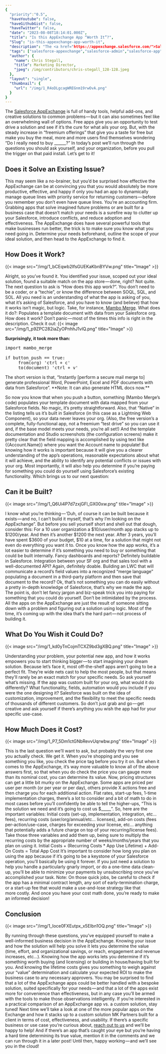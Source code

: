 ```yaml
---
{
  "priority":"0.5",
  "haveYoutube": false,
  "haveGithubGist": false,
  "haveTwitter": false,
  "date": "2023-08-08T18:14:01.000Z",
  "title": "Is this AppExchange App “Worth It”?",
  "Slug": "is-this-appexchange-app-worth-it",
  "description": "The <a href="https://appexchange.salesforce.com/">Salesforce AppExchange</a> is full of handy tools, helpful add-ons, and creative solutions to common problems — but it can also sometimes feel like an overwhelming wall of options. Free apps give you an opportunity to test drive a solution and see if it’s the cure for what ails your org. But, with the steady increase in “freemium offerings” that give you a taste for free but make you buy the meal, more and more users find themselves wondering “Do I really need to buy ______?” In today’s post we’ll run through the questions you should ask yourself, and your organization, before you pull the trigger on that paid install. Let’s get to it!.",
  "tags": ["salesforce-appexchange","salesforce-admin","salesforce-app","salesforce","appexchange"],
  "author": {
    "name": Chris Stegall,
    "title": Marketing Director,
    "jpeg": /img/contributors/chris-stegall_128-128.jpeg
  },
  "layout": "single",
  "thumbnail": {
    "url": "/img/1_R4oDLgcagWREGnm19rwOvA.png"
  }
}
---
```

The [Salesforce AppExchange](https://appexchange.salesforce.com/) is full of handy tools, helpful add-ons, and creative solutions to common problems — but it can also sometimes feel like an overwhelming wall of options. Free apps give you an opportunity to test drive a solution and see if it’s the cure for what ails your org. But, with the steady increase in “freemium offerings” that give you a taste for free but make you buy the meal, more and more users find themselves wondering “Do I really need to buy ______?” In today’s post we’ll run through the questions you should ask yourself, and your organization, before you pull the trigger on that paid install. Let’s get to it!

## Does it Solve an Existing Issue?

This may seem like a no-brainer, but you’d be surprised how effective the AppExchange can be at convincing you that you would absolutely be more productive, effective, and happy if only you had an app to dynamically manage queue lines with priority service for returning customers — before you remember you don’t even have queue lines. You’re an accounting firm.
Grabbing apps that solve imagined future problems or are built for a business case that doesn’t match your needs is a surefire way to clutter up your Salesforce, introduce conflicts, and reduce adoption and effectiveness.
The AppExchange does have several powerful tools that make businesses run better, the trick is to make sure you know what you need going in. Determine your needs beforehand, outline the scope of your ideal solution, and then head to the AppExchange to find it.

## How Does it Work?

{{< image src="/img/1_bCEqwb2IfsGUEKaKbnBYVw.png" title="Image" >}}

Alright, so you’ve found it. You identified your issue, scoped out your ideal solution, found a suitable match on the app store — done, right? Not quite. The next question to ask is “How does this app work?”.
You don’t need to be a coder, or a “techie”, or know the difference between SOQL, SQL, and SOL. All you need is an understanding of what the app is asking of you, what it’s asking of Salesforce, and you have to know (and believe) that how it works isn’t magic, but logic.
Take, for instance, [Mambo Merge](https://appexchange.salesforce.com/appxListingDetail?listingId=a0N3A00000GCzIXUA1&amp;cta=gin). What does it do?: Populates a template document with data from your Salesforce org. How does it work? Don’t panic — most of the times this info is right in the description. Check it out:
{{< image src="/img/1_p9ZPC282iaZyOPnhhJ1vlQ.png" title="Image" >}}

**Surprisingly, it took more than:**
<pre>import mambo_merge<br><br>if button_push == true:<br>     from(org) &#39;ctrl + c&#39;<br>     to(document) &#39;ctrl + v&#39;</pre>The short version is that, “Instantly [perform a secure mail merge to] generate professional Word, PowerPoint, Excel and PDF documents with data from Salesforce”. **Note: It can also generate HTML docs now.**
So now you know that when you push a button, something (Mambo Merge’s code) populates your template document with data mapped from your Salesforce fields. No magic, it’s pretty straightforward.
Also, that “Native” in the listing tells us it’s built in Salesforce (in this case as a Lightning Web Component), so your data never leaves your org.
(Also, the free version’s a complete, fully-functional app, not a freemium “test drive” so you can use it and, if the base model meets your needs, you’re all set!)
And the template documentation and Studio screenshots (the configuration screens) make it pretty clear that the field mapping is accomplished by using text like {{Account.Name}} where you want the Account name to populate!
But knowing how it works is important because it will give you a clearer understanding of the app’s operations, reasonable expectations about what it will achieve, and the ability to identify any potential conflicts or issues with your org. Most importantly, it will also help you determine if you’re paying for something you could do yourself using Salesforce’s existing functionality.
Which brings us to our next question:

## Can it be Built?

{{< image src="/img/1_Q6Ui4P7d7zxjGFl_GX00xw.png" title="Image" >}}

I know what you’re thinking — ‘Duh, of course it can be built because it exists — and no, I can’t build it myself, that’s why I’m looking on the AppExchange”. But before you sell yourself short and shell out that dough, consider this: For a 10 user organization a $10/user/month app stacks up to $1200/year. And then it’s another $1200 the next year. After 3 years, you’ll have spent $3600 of your budget, $10 at a time, for a solution that might not even do everything you want it to.
Once you know how the app works, it’s a lot easier to determine if it’s something you need to buy or something that could be built internally. Fancy dashboards and reports? Definitely buildable in Salesforce. Integration between your SF org and that sales tool with a well-documented API? Again, definitely doable. Building an LWC that will communicate a record’s field values into a recognized “merge language” populating a document in a third-party platform and then save that document to the record? Ok, that’s not something you can do easily without a pretty in-depth knowledge of Salesforce, that’s why we made the app.
The point is, don’t let fancy jargon and biz-speak trick you into paying for something that you could do yourself. Don’t be intimidated by the process. All the apps on the AppExchange are just the result of someone sitting down with a problem and figuring out a solution using logic. Most of the time, it’s coming up with the idea that’s the hard part — not process of building it.

## What Do You Wish it Could Do?

{{< image src="/img/1_kd0yTnCojmTCXZ9bd3gXBQ.png" title="Image" >}}

Understanding your problem, your potential new app, and how it works empowers you to start thinking bigger — to start imagining your dream solution. Because let’s face it, most off-the-shelf apps aren’t going to be a perfect fit. They’re wide nets cast to help the most people, but that means they’ll rarely be an exact match for your specific needs.
So ask yourself what’s missing. If the app was custom built for your org, what would it do differently? What functionality, fields, automation would you include if you were the one designing it?
Salesforce was built on the idea of customization, improvement, and the flexibility to meet the specific needs of thousands of different customers. So don’t just grab and go — get creative and ask yourself if there’s anything you wish the app had for your specific use-case.

## How Much Does it Cost?

{{< image src="/img/1_P7_5Dm1ctGNbRevvUqrwbw.png" title="Image" >}}

This is the last question we’ll want to ask, but probably the very first one you actually check. We get it. When you’re shopping and you see something you like, you check the price tag before you try it on. But when it comes to the AppExchange, it’s way more valuable to know all of the above answers first, so that when you do check the price you can gauge more than its nominal cost, you can determine its value.
Now, pricing structures can get a little bit murky on the AppExchange. Some apps are priced per user per month (or per year or per day), others provide X actions free and then charge you for each additional action. Flat rates, start-up fees, 1-time implementation charges, there’s a lot to consider and a bit of math to do in most cases before you’ll confidently be able to tell the higher-ups, “This is the solution we need and it’s going to cost us $_____”.
So, here are the important variables: Initial costs (set-up, implementation, integration, etc… fees), recurring costs (user/org/annual/etc… licenses), add-on costs (fees per-action/use-case, charges for exceeding your license, etc… anything that potentially adds a future charge on top of your recurring/license fees). Take those three variables and add them up, being sure to multiply the recurring costs by the appropriate number of weeks/months/years that you plan on using it.
Initial Costs + (Recurring Costs * App Use Lifetime) + Add-On Costs = Total App Cost
It’s important to consider how long you plan on using the app because if it’s going to be a keystone of your Salesforce operation, you’ll basically be using it forever. If you just need a solution to help you handle a particularly gnarly import, or do a one-time data clean-up, you’ll be able to minimize your payments by unsubscribing once you’ve accomplished your task.
Note: On those quick jobs, be careful to check if the app has a minimal contract length, any sort of early-termination charge, or a start-up fee that would make a use-and-lose strategy like that more costly.
And once you have your cost math done, you’re ready to make an informed decision!

## Conclusion

{{< image src="/img/1_Ioce0FXEutpx_x5EIbn1OQ.png" title="Image" >}}

By running through these questions, you’ve equipped yourself to make a well-informed business decision in the AppExchange. Knowing your issue and how the solution will help you solve it lets you determine the value (time, effort, and organizational savings, or reach, engagement and revenue increases, etc…). Knowing how the app works lets you determine if it’s something worth buying (and licensing) or building in house/having built for you. And knowing the lifetime costs gives you something to weigh against your “value” determination and calculate your expected ROI to make the business case to any necessary approvers.
You may be surprised to find that a lot of the AppExchange apps could be better handled with a bespoke solution, suited specifically for your needs — and that a lot of the apps exist more for convenience than effectiveness, but in any case you’ll be armed with the tools to make those observations intelligently.
If you’re interested in a practical comparison of an AppExchange app vs. a custom solution, stay tuned! Next time we’ll take a look at one of the more popular apps on the Exchange and how it stacks up to a custom solution MK Partners built for a client in terms of cost, effectiveness, and usability.
If there’s a specific business or use case you’re curious about, [reach out to us](https://appexchange.salesforce.com/appxConsultingListingDetail?listingId=a0N30000001gF9jEAE) and we’ll be happy to help! And if there’s an app that’s caught your eye but you’re having a hard time determining its true value, mention it in the comments and we can run through it in a later post!
Until then, happy working — and we’ll see you in the cloud!
